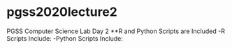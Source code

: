 # pgss2020lecture2
PGSS Computer Science Lab Day 2
**R and Python Scripts are Included
-R Scripts Include:
-Python Scripts Include:
